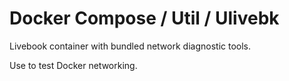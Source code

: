 # Docker Compose / Util / Ulivebk 

Livebook container with bundled network diagnostic tools.

Use to test Docker networking. 


